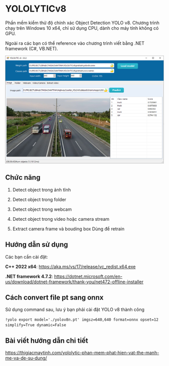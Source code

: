 # YOLOLYTICv8

Phần mềm kiểm thử độ chính xác Object Detection YOLO v8. Chương trình chạy trên Windows 10 x64, chỉ sử dụng CPU, dành cho máy tính không có GPU.

Ngoài ra các bạn có thể reference vào chương trình viết bằng .NET framework (C#, VB.NET).

![](image/yololytic.png)

## Chức năng

1. Detect object trong ảnh tĩnh

2. Detect object trong folder

3. Detect object trong webcam

4. Detect object trong video hoặc camera stream

5. Extract camera frame và bouding box
Dùng để retrain

## Hướng dẫn sử dụng

Các bạn cần cài đặt:

**C++ 2022 x64**: https://aka.ms/vs/17/release/vc_redist.x64.exe

**.NET framework 4.7.2**: https://dotnet.microsoft.com/en-us/download/dotnet-framework/thank-you/net472-offline-installer

## Cách convert file pt sang onnx

Sử dụng command sau, lưu ý bạn phải cài đặt YOLO v8 thành công

`!yolo export model='./yolov8n.pt' imgsz=640,640 format=onnx opset=12 simplify=True dynamic=False
`

## Bài viết hướng dẫn chi tiết
https://thigiacmaytinh.com/yololytic-phan-mem-phat-hien-vat-the-manh-me-va-de-su-dung/